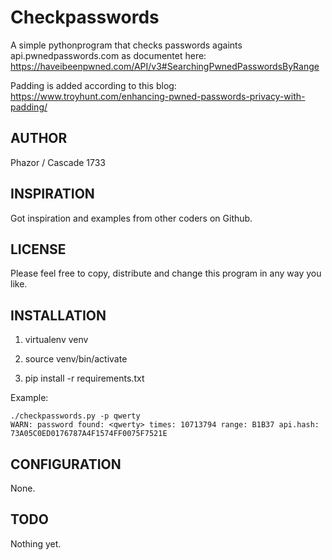 # Checkpasswords

A simple pythonprogram that checks passwords againts api.pwnedpasswords.com
as documentet here: https://haveibeenpwned.com/API/v3#SearchingPwnedPasswordsByRange

Padding is added according to this blog: https://www.troyhunt.com/enhancing-pwned-passwords-privacy-with-padding/

## AUTHOR 

Phazor / Cascade 1733 

## INSPIRATION

Got inspiration and examples from other coders on Github.

## LICENSE

Please feel free to copy, distribute and change this program in any way you like.

## INSTALLATION

1. virtualenv venv

2. source venv/bin/activate

3. pip install -r requirements.txt

Example:

    ./checkpasswords.py -p qwerty
    WARN: password found: <qwerty> times: 10713794 range: B1B37 api.hash: 73A05C0ED0176787A4F1574FF0075F7521E

## CONFIGURATION

None.

## TODO

Nothing yet.
